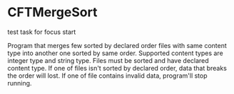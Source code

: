 # CFTMergeSort
test task for focus start

Program that merges few sorted by declared order files with same content type into another one sorted by same order. 
Supported content types are integer type and string type. 
Files must be sorted and have declared content type. 
If one of files isn't sorted by declared order, data that breaks the order will lost. 
If one of file contains invalid data, program'll stop running. 
